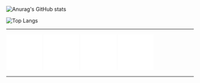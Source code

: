 ![Anurag's GitHub stats](https://github-readme-stats.vercel.app/api?username=rainstr7&theme=react&hide=stars,prs,issues,contribs&count_private=true&show_icons=true)
  
![Top Langs](https://github-readme-stats.vercel.app/api/top-langs/?username=rainstr7&layout=compact&theme=react&card_width=445)
___
[![LinkedIn](src/telegram.svg "Follow me")](https://www.linkedin.com/in/ihahn/) 
[![LinkedIn](src/linkedIn.svg "Follow me")](https://www.linkedin.com/in/ihahn/)
[![LinkedIn](src/discord.svg "Follow me")](https://www.linkedin.com/in/ihahn/)
[![LinkedIn](src/figma.svg "Follow me")](https://www.linkedin.com/in/ihahn/)
___

